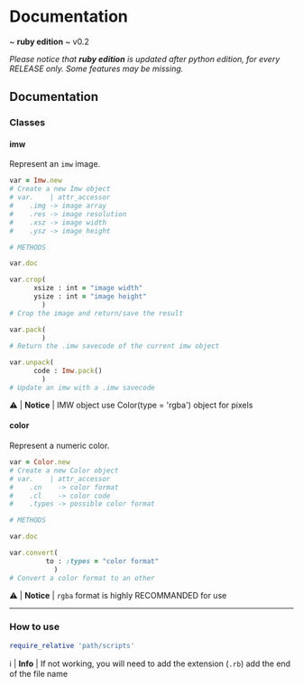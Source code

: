 # Documentation
~ **ruby edition** ~ v0.2

*Please notice that **ruby edition** is updated after python edition, for every RELEASE only.* *Some features may be missing.*

## Documentation

### Classes

#### imw

Represent an `imw` image.

```ruby
var = Imw.new
# Create a new Imw object
# var.    | attr_accessor
#    .img -> image array
#    .res -> image resolution
#    .xsz -> image width
#    .ysz -> image height

# METHODS

var.doc

var.crop(
      xsize : int = "image width"
      ysize : int = "image height"
        )
# Crop the image and return/save the result

var.pack(
        )
# Return the .imw savecode of the current imw object

var.unpack(
      code : Imw.pack()
        )
# Update an imw with a .imw savecode

```

⚠️ | **Notice** | IMW object use Color(type = 'rgba') object for pixels

#### color

Represent a numeric color.

```ruby
var = Color.new
# Create a new Color object
# var.    | attr_accessor
#    .cn    -> color format
#    .cl    -> color code
#    .types -> possible color format

# METHODS

var.doc

var.convert(
         to : :types = "color format"
           )
# Convert a color format to an other
```

⚠️ | **Notice** | `rgba` format is highly RECOMMANDED for use

----
### How to use

```ruby
require_relative 'path/scripts'
```

ℹ️ | **Info** | If not working, you will need to add the extension (`.rb`) add the end of the file name
